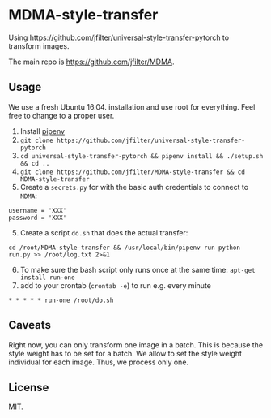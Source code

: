 # MDMA-style-transfer

Using <https://github.com/jfilter/universal-style-transfer-pytorch> to transform images.

The main repo is <https://github.com/jfilter/MDMA>.

## Usage

We use a fresh Ubuntu 16.04. installation and use root for everything. Feel free to change to a proper user.

1.  Install [pipenv](https://docs.pipenv.org/)
1.  `git clone https://github.com/jfilter/universal-style-transfer-pytorch`
1.  `cd universal-style-transfer-pytorch && pipenv install && ./setup.sh && cd ..`
1.  `git clone https://github.com/jfilter/MDMA-style-transfer && cd MDMA-style-transfer`
1.  Create a `secrets.py` for with the basic auth credentials to connect to `MDMA`:

```
username = 'XXX'
password = 'XXX'
```

5.  Create a script `do.sh` that does the actual transfer:

```
cd /root/MDMA-style-transfer && /usr/local/bin/pipenv run python run.py >> /root/log.txt 2>&1
```

6.  To make sure the bash script only runs once at the same time: `apt-get install run-one`
7.  add to your crontab (`crontab -e`) to run e.g. every minute

```
* * * * * run-one /root/do.sh
```

## Caveats

Right now, you can only transform one image in a batch. This is because the style weight has to be set for a batch. We allow to set the style weight individual for each image. Thus, we process only one.

## License

MIT.
